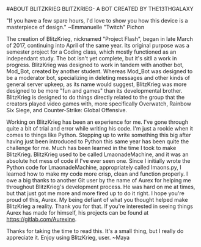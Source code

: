 #ABOUT BLITZKRIEG
BLITZKRIEG- A BOT CREATED BY THE13THGALAXY

"If you have a few spare hours, I'd love to show you how this device is a masterpiece of design."
~Emmanuelle "Twitch" Pichon

The creation of BlitzKrieg, nicknamed "Project Flash", began in late March of 2017, continuing into April of the same year. 
Its original purpose was a semester project for a Coding class, which mostly functioned as an independant study. 
The bot isn't yet complete, but it's sitll a work in progress. 
BlitzKrieg was designed to work in tandem with another bot, Mod_Bot, created by another student. 
Whereas Mod_Bot was designed to be a moderator bot, specializing in deleting messages and other kinds of general server upkeep, as its name would suggest, BlitzKrieg was more designed to be more "fun and games" than its developmental brother. 
BlitzKrieg is designed to do things directly related to the group that the creators played video games with, more specifically Overwatch, Rainbow Six Siege, and Counter-Strike: Global Offensive. 

Working on BlitzKrieg has been an experience for me. I've gone through quite a bit of trial and error while writing his code.
I'm just a rookie when it comes to things like Python. Stepping up to write something this big after having just been introduced to Python this same year has been quite the challenge for me.
Much has been learned in the time I took to make BlitzKrieg. BlitzKrieg used to be called LmaonadeMachine, and it was an absolute hot mess of code if I've ever seen one.
Since I initially wrote the Python code for LmaonadeMachine, appropriately called lmaons.py, I learned how to make my code more crisp, clean and function properly.
I owe a big thanks to another Git user by the name of Aurex for helping me throughout BlitzKrieg's development process. He was hard on me at times, but that just got me more and more fired up to do it right.
I hope you're proud of this, Aurex. My being defiant of what you thought helped make BlitzKrieg a reality. Thank you for that.
If you're interested in seeing things Aurex has made for himself, his projects can be found at https://gitlab.com/Aurexine.

Thanks for taking the time to read this. It's a small thing, but I really do appreciate it. Enjoy using BlitzKrieg, user.
~Maya
